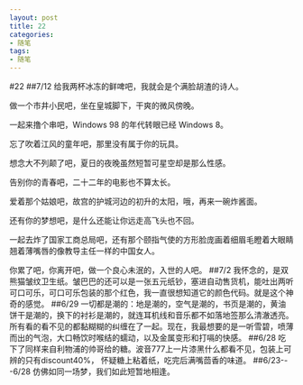 ```yaml
---
layout: post
title: 22
categories:
- 随笔
tags:
- 随笔
---
```


#22
##7/12
给我两杯冰冻的鲜啤吧，我就会是个满脸胡渣的诗人。

做一个市井小民吧，坐在皇城脚下，干爽的微风傍晚。

一起来撸个串吧，Windows 98 的年代转眼已经 Windows 8。

忘了吹着江风的童年吧，那里没有属于你的玩具。

想念大不列颠了吧，夏日的夜晚虽然短暂可星空却是那么性感。

告别你的青春吧，二十二年的电影也不算太长。

爱着那个姑娘吧，故宫的护城河边的初升的太阳，哦，再来一碗炸酱面。

还有你的梦想吧，是什么还能让你远走高飞头也不回。

一起去炸了国家工商总局吧，还有那个颐指气使的方形脸庞画着细眉毛瞪着大眼睛翘着薄嘴唇的像教导主任一样的中国女人。

你累了吧，你离开吧，做一个良心未泯的，入世的人吧。
##7/2
我怀念的，是双熊猫皱纹卫生纸。皱巴巴的还可以是一张五元纸钞，塞进自动售货机，能吐出两听可口可乐，可口可乐包装的那个红色，我一直很想知道它的颜色代码。就是这个神奇的感觉。
##6/29
一切都是潮的：地是潮的，空气是潮的，书页是潮的，黄油饼干是潮的，换下的衬衫是潮的，就连耳机线和音乐都不如落地签那么清澈透亮。所有看的看不见的都黏糊糊的纠缠在了一起。现在，我最想要的是一听雪碧，喷薄而出的气泡，大口畅饮时喉结的蠕动，以及金属变形和打嗝的快感。
##6/28
吃下了同样来自利物浦的帅哥给的糖。波音777上一片漆黑什么都看不见，包装上可辨的只有discount40%， 怀疑糖上粘着纸，吃完后满嘴茴香的味道。
##6/23---6/28
仿佛如同一场梦，我们如此短暂地相逢。